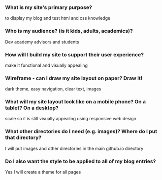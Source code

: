 ### What is my site's primary purpose?
to display my blog and test html and css knowledge

### Who is my audience? (is it kids, adults, academics)?
Dev academy advisors and students

### How will I build my site to support their user experience?
make it functional and visually appealing

### Wireframe - can I draw my site layout on paper? Draw it!
dark theme, easy navigation, clear text, images

### What will my site layout look like on a mobile phone? On a tablet? On a desktop?
scale so it is still visually appealing using responsive web design

### What other directories do I need (e.g. images)? Where do I put that directory?
I will put images and other directories in the main github.io directory

### Do I also want the style to be applied to all of my blog entries?
Yes I will create a theme for all pages